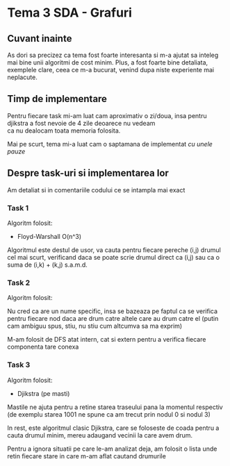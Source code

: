 # Tema 3 SDA - Grafuri

## Cuvant inainte

As dori sa precizez ca tema fost foarte interesanta si m-a ajutat sa inteleg mai bine unii algoritmi de cost minim.
Plus, a fost foarte bine detaliata, exemplele clare, ceea ce m-a bucurat, venind dupa niste experiente mai neplacute.

## Timp de implementare

Pentru fiecare task mi-am luat cam aproximativ o zi/doua, insa pentru djikstra a fost nevoie de 4 zile deoarece nu vedeam  
ca nu dealocam toata memoria folosita.

Mai pe scurt, tema mi-a luat cam o saptamana de implementat *cu unele pauze*

## Despre task-uri si implementarea lor

Am detaliat si in comentariile codului ce se intampla mai exact

### Task 1

Algoritm folosit: 

- Floyd-Warshall O(n^3)

Algoritmul este destul de usor, va cauta pentru fiecare pereche (i,j) drumul cel mai scurt, verificand daca se poate scrie drumul
direct ca (i,j) sau ca o suma de (i,k) + (k,j) s.a.m.d.

### Task 2

Algoritm folosit:

Nu cred ca are un nume specific, insa se bazeaza pe faptul ca se verifica pentru fiecare nod daca are drum catre altele care au drum 
catre el (putin cam ambiguu spus, stiu, nu stiu cum altcumva sa ma exprim)

M-am folosit de DFS atat intern, cat si extern pentru a verifica fiecare componenta tare conexa

### Task 3

Algoritm folosit:

- Djikstra (pe masti)

Mastile ne ajuta pentru a retine starea traseului pana la momentul respectiv (de exemplu starea 1001 ne spune ca am trecut prin nodul 0 si nodul 3)

In rest, este algoritmul clasic Djikstra, care se foloseste de coada pentru a cauta drumul minim, mereu adaugand vecinii la care avem drum. 

Pentru a ignora situatii pe care le-am analizat deja, am folosit o lista unde retin fiecare stare in care m-am aflat cautand drumurile
